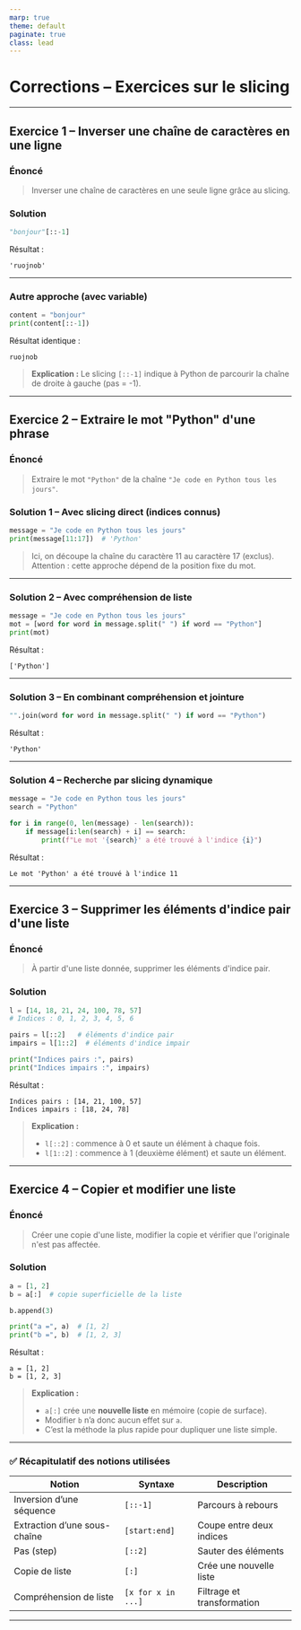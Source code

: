 ```yaml
---
marp: true
theme: default
paginate: true
class: lead
---
```


# **Corrections – Exercices sur le slicing**

---

## **Exercice 1 – Inverser une chaîne de caractères en une ligne**

### **Énoncé**
> Inverser une chaîne de caractères en une seule ligne grâce au slicing.

### **Solution**

```python
"bonjour"[::-1]
````

Résultat :

```
'ruojnob'
```

---

### **Autre approche (avec variable)**

```python
content = "bonjour"
print(content[::-1])
```

Résultat identique :

```
ruojnob
```

> **Explication :**
> Le slicing `[::-1]` indique à Python de parcourir la chaîne de droite à gauche (pas = -1).

---

## **Exercice 2 – Extraire le mot "Python" d'une phrase**

### **Énoncé**

> Extraire le mot `"Python"` de la chaîne `"Je code en Python tous les jours"`.

### **Solution 1 – Avec slicing direct (indices connus)**

```python
message = "Je code en Python tous les jours"
print(message[11:17])  # 'Python'
```

> Ici, on découpe la chaîne du caractère 11 au caractère 17 (exclus).
> Attention : cette approche dépend de la position fixe du mot.

---

### **Solution 2 – Avec compréhension de liste**

```python
message = "Je code en Python tous les jours"
mot = [word for word in message.split(" ") if word == "Python"]
print(mot)
```

Résultat :

```
['Python']
```

---

### **Solution 3 – En combinant compréhension et jointure**

```python
"".join(word for word in message.split(" ") if word == "Python")
```

Résultat :

```
'Python'
```

---

### **Solution 4 – Recherche par slicing dynamique**

```python
message = "Je code en Python tous les jours"
search = "Python"

for i in range(0, len(message) - len(search)):
    if message[i:len(search) + i] == search:
        print(f"Le mot '{search}' a été trouvé à l'indice {i}")
```

Résultat :

```
Le mot 'Python' a été trouvé à l'indice 11
```

---

## **Exercice 3 – Supprimer les éléments d'indice pair d'une liste**

### **Énoncé**

> À partir d'une liste donnée, supprimer les éléments d'indice pair.

### **Solution**

```python
l = [14, 18, 21, 24, 100, 78, 57]
# Indices : 0, 1, 2, 3, 4, 5, 6

pairs = l[::2]   # éléments d'indice pair
impairs = l[1::2]  # éléments d'indice impair

print("Indices pairs :", pairs)
print("Indices impairs :", impairs)
```

Résultat :

```
Indices pairs : [14, 21, 100, 57]
Indices impairs : [18, 24, 78]
```

> **Explication :**
>
> * `l[::2]` : commence à 0 et saute un élément à chaque fois.
> * `l[1::2]` : commence à 1 (deuxième élément) et saute un élément.

---

## **Exercice 4 – Copier et modifier une liste**

### **Énoncé**

> Créer une copie d'une liste, modifier la copie et vérifier que l'originale n'est pas affectée.

### **Solution**

```python
a = [1, 2]
b = a[:]  # copie superficielle de la liste

b.append(3)

print("a =", a)  # [1, 2]
print("b =", b)  # [1, 2, 3]
```

Résultat :

```
a = [1, 2]
b = [1, 2, 3]
```

> **Explication :**
>
> * `a[:]` crée une **nouvelle liste** en mémoire (copie de surface).
> * Modifier `b` n’a donc aucun effet sur `a`.
> * C’est la méthode la plus rapide pour dupliquer une liste simple.

---

### ✅ **Récapitulatif des notions utilisées**

| Notion                       | Syntaxe            | Description                |
| ---------------------------- | ------------------ | -------------------------- |
| Inversion d’une séquence     | `[::-1]`           | Parcours à rebours         |
| Extraction d’une sous-chaîne | `[start:end]`      | Coupe entre deux indices   |
| Pas (step)                   | `[::2]`            | Sauter des éléments        |
| Copie de liste               | `[:]`              | Crée une nouvelle liste    |
| Compréhension de liste       | `[x for x in ...]` | Filtrage et transformation |

---

